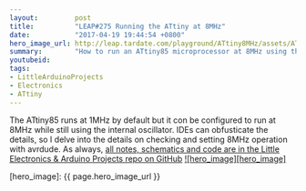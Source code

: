 ```yaml
---
layout:         post
title:          "LEAP#275 Running the ATtiny at 8MHz"
date:           "2017-04-19 19:44:54 +0800"
hero_image_url: http://leap.tardate.com/playground/ATtiny8MHz/assets/ATtiny8MHz_build.jpg
summary:        "How to run an ATtiny85 microprocessor at 8MHz using the internal clock"
youtubeid:
tags:
- LittleArduinoProjects
- Electronics
- ATtiny
---
```


The ATtiny85 runs at 1MHz by default but it con be configured to run at 8MHz while still using the internal oscillator.
IDEs can obfusticate the details, so I delve into the details on checking and setting 8MHz operation with avrdude.
As always, [all notes, schematics and code are in the Little Electronics & Arduino Projects repo on GitHub][project]
[![hero_image][hero_image]][project]

[leap]: http://leap.tardate.com
[project]: https://github.com/tardate/LittleArduinoProjects/tree/master/playground/ATtiny8MHz
[hero_image]: {{ page.hero_image_url }}
